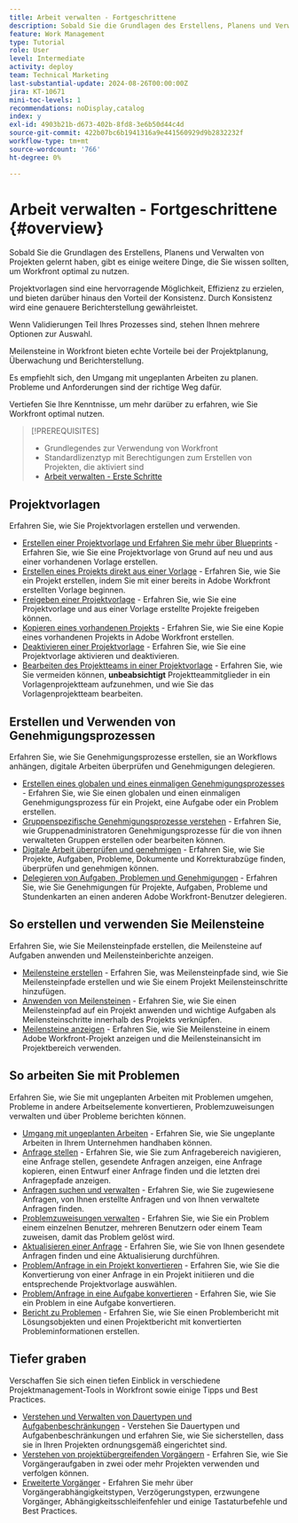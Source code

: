 ```yaml
---
title: Arbeit verwalten - Fortgeschrittene
description: Sobald Sie die Grundlagen des Erstellens, Planens und Verwalten von Projekten gelernt haben, gibt es einige weitere Dinge, die Sie wissen sollten, um Workfront optimal zu nutzen.
feature: Work Management
type: Tutorial
role: User
level: Intermediate
activity: deploy
team: Technical Marketing
last-substantial-update: 2024-08-26T00:00:00Z
jira: KT-10671
mini-toc-levels: 1
recommendations: noDisplay,catalog
index: y
exl-id: 4903b21b-d673-402b-8fd8-3e6b50d44c4d
source-git-commit: 422b07bc6b1941316a9e441560929d9b2832232f
workflow-type: tm+mt
source-wordcount: '766'
ht-degree: 0%

---
```


# Arbeit verwalten - Fortgeschrittene {#overview}

Sobald Sie die Grundlagen des Erstellens, Planens und Verwalten von Projekten gelernt haben, gibt es einige weitere Dinge, die Sie wissen sollten, um Workfront optimal zu nutzen.

Projektvorlagen sind eine hervorragende Möglichkeit, Effizienz zu erzielen, und bieten darüber hinaus den Vorteil der Konsistenz. Durch Konsistenz wird eine genauere Berichterstellung gewährleistet.

Wenn Validierungen Teil Ihres Prozesses sind, stehen Ihnen mehrere Optionen zur Auswahl.

Meilensteine in Workfront bieten echte Vorteile bei der Projektplanung, Überwachung und Berichterstellung.

Es empfiehlt sich, den Umgang mit ungeplanten Arbeiten zu planen. Probleme und Anforderungen sind der richtige Weg dafür.

Vertiefen Sie Ihre Kenntnisse, um mehr darüber zu erfahren, wie Sie Workfront optimal nutzen.

>[!PREREQUISITES]
>
>* Grundlegendes zur Verwendung von Workfront
>* Standardlizenztyp mit Berechtigungen zum Erstellen von Projekten, die aktiviert sind
>* [Arbeit verwalten - Erste Schritte](https://experienceleague.adobe.com/?lang=de&recommended=Workfront-U-1-2022.1.planners&lang=de)


## Projektvorlagen

Erfahren Sie, wie Sie Projektvorlagen erstellen und verwenden.

* [Erstellen einer Projektvorlage und Erfahren Sie mehr über Blueprints](create-a-project-template.md) - Erfahren Sie, wie Sie eine Projektvorlage von Grund auf neu und aus einer vorhandenen Vorlage erstellen.
* [Erstellen eines Projekts direkt aus einer Vorlage](create-a-project-directly-from-a-template.md) - Erfahren Sie, wie Sie ein Projekt erstellen, indem Sie mit einer bereits in Adobe Workfront erstellten Vorlage beginnen.
* [Freigeben einer Projektvorlage](share-a-project-template.md) - Erfahren Sie, wie Sie eine Projektvorlage und aus einer Vorlage erstellte Projekte freigeben können.
* [Kopieren eines vorhandenen Projekts](/help/manage-work/manage-projects/copy-an-existing-project.md) - Erfahren Sie, wie Sie eine Kopie eines vorhandenen Projekts in Adobe Workfront erstellen.
* [Deaktivieren einer Projektvorlage](deactivate-a-project-template.md) - Erfahren Sie, wie Sie eine Projektvorlage aktivieren und deaktivieren.
* [Bearbeiten des Projektteams in einer Projektvorlage](edit-the-project-team-in-a-project-template.md) - Erfahren Sie, wie Sie vermeiden können, **unbeabsichtigt** Projektteammitglieder in ein Vorlagenprojektteam aufzunehmen, und wie Sie das Vorlagenprojektteam bearbeiten.

## Erstellen und Verwenden von Genehmigungsprozessen

Erfahren Sie, wie Sie Genehmigungsprozesse erstellen, sie an Workflows anhängen, digitale Arbeiten überprüfen und Genehmigungen delegieren.

* [Erstellen eines globalen und eines einmaligen Genehmigungsprozesses](create-a-single-use-approval-process.md) - Erfahren Sie, wie Sie einen globalen und einen einmaligen Genehmigungsprozess für ein Projekt, eine Aufgabe oder ein Problem erstellen.
* [Gruppenspezifische Genehmigungsprozesse verstehen](group-specific-approval-processes.md) - Erfahren Sie, wie Gruppenadministratoren Genehmigungsprozesse für die von ihnen verwalteten Gruppen erstellen oder bearbeiten können.
* [Digitale Arbeit überprüfen und genehmigen](review-and-approve-digital-work.md) - Erfahren Sie, wie Sie Projekte, Aufgaben, Probleme, Dokumente und Korrekturabzüge finden, überprüfen und genehmigen können.
* [Delegieren von Aufgaben, Problemen und Genehmigungen](delegate-approvals.md) - Erfahren Sie, wie Sie Genehmigungen für Projekte, Aufgaben, Probleme und Stundenkarten an einen anderen Adobe Workfront-Benutzer delegieren.

## So erstellen und verwenden Sie Meilensteine

Erfahren Sie, wie Sie Meilensteinpfade erstellen, die Meilensteine auf Aufgaben anwenden und Meilensteinberichte anzeigen.

* [Meilensteine erstellen](creating-milestones.md) - Erfahren Sie, was Meilensteinpfade sind, wie Sie Meilensteinpfade erstellen und wie Sie einem Projekt Meilensteinschritte hinzufügen.
* [Anwenden von Meilensteinen](apply-milestones.md) - Erfahren Sie, wie Sie einen Meilensteinpfad auf ein Projekt anwenden und wichtige Aufgaben als Meilensteinschritte innerhalb des Projekts verknüpfen.
* [Meilensteine anzeigen](view-milestones.md) - Erfahren Sie, wie Sie Meilensteine in einem Adobe Workfront-Projekt anzeigen und die Meilensteinansicht im Projektbereich verwenden.

## So arbeiten Sie mit Problemen

Erfahren Sie, wie Sie mit ungeplanten Arbeiten mit Problemen umgehen, Probleme in andere Arbeitselemente konvertieren, Problemzuweisungen verwalten und über Probleme berichten können.

* [Umgang mit ungeplanten Arbeiten](handle-unplanned-work.md) - Erfahren Sie, wie Sie ungeplante Arbeiten in Ihrem Unternehmen handhaben können.
* [Anfrage stellen](make-a-request.md) - Erfahren Sie, wie Sie zum Anfragebereich navigieren, eine Anfrage stellen, gesendete Anfragen anzeigen, eine Anfrage kopieren, einen Entwurf einer Anfrage finden und die letzten drei Anfragepfade anzeigen.
* [Anfragen suchen und verwalten](find-requests.md) - Erfahren Sie, wie Sie zugewiesene Anfragen, von Ihnen erstellte Anfragen und von Ihnen verwaltete Anfragen finden.
* [Problemzuweisungen verwalten](manage-issue-assignments.md) - Erfahren Sie, wie Sie ein Problem einem einzelnen Benutzer, mehreren Benutzern oder einem Team zuweisen, damit das Problem gelöst wird.
* [Aktualisieren einer Anfrage](update-a-request.md) - Erfahren Sie, wie Sie von Ihnen gesendete Anfragen finden und eine Aktualisierung durchführen.
* [Problem/Anfrage in ein Projekt konvertieren](create-a-project-from-a-request.md) - Erfahren Sie, wie Sie die Konvertierung von einer Anfrage in ein Projekt initiieren und die entsprechende Projektvorlage auswählen.
* [Problem/Anfrage in eine Aufgabe konvertieren](convert-issues-to-other-work-items.md) - Erfahren Sie, wie Sie ein Problem in eine Aufgabe konvertieren.
* [Bericht zu Problemen](report-on-issues.md) - Erfahren Sie, wie Sie einen Problembericht mit Lösungsobjekten und einen Projektbericht mit konvertierten Probleminformationen erstellen.

## Tiefer graben

Verschaffen Sie sich einen tiefen Einblick in verschiedene Projektmanagement-Tools in Workfront sowie einige Tipps und Best Practices.    

* [Verstehen und Verwalten von Dauertypen und Aufgabenbeschränkungen](understand-and-manage-duration-types-and-task-constraints.md) - Verstehen Sie Dauertypen und Aufgabenbeschränkungen und erfahren Sie, wie Sie sicherstellen, dass sie in Ihren Projekten ordnungsgemäß eingerichtet sind.
* [Verstehen von projektübergreifenden Vorgängern](understand-cross-project-predecessors.md) - Erfahren Sie, wie Sie Vorgängeraufgaben in zwei oder mehr Projekten verwenden und verfolgen können.
* [Erweiterte Vorgänger](advanced-predecessors.md) - Erfahren Sie mehr über Vorgängerabhängigkeitstypen, Verzögerungstypen, erzwungene Vorgänger, Abhängigkeitsschleifenfehler und einige Tastaturbefehle und Best Practices.
